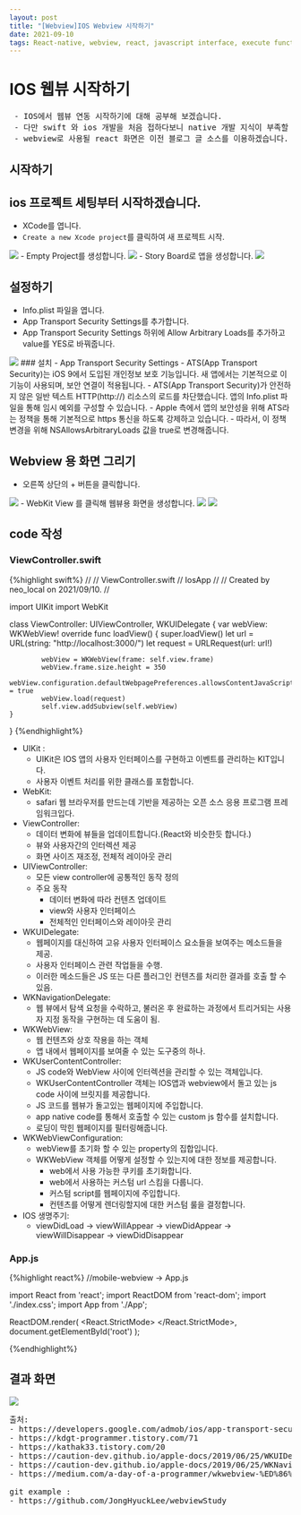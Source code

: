 ```yaml
---
layout: post
title: "[Webview]IOS Webview 시작하기"
date: 2021-09-10
tags: React-native, webview, react, javascript interface, execute function, 리액트, 웹뷰, 자바스크립트
---
```


# IOS 웹뷰 시작하기 
<pre class="info-panel">
 - IOS에서 웹뷰 연동 시작하기에 대해 공부해 보겠습니다.
 - 다만 swift 와 ios 개발을 처음 접하다보니 native 개발 지식이 부족할 수 있습니다.
 - webview로 사용될 react 화면은 이전 블로그 글 소스를 이용하겠습니다.
</pre>

## 시작하기
## ios 프로젝트 세팅부터 시작하겠습니다.
- XCode를 엽니다.
- `Create a new Xcode project`를 클릭하여 새 프로젝트 시작.
<img src="{{site.baseurl}}/images/Ios/startIos.png"/>
- Empty Project를 생성합니다.
<img src="{{site.baseurl}}/images/Ios/emptyProject.png"/>
- Story Board로 앱을 생성합니다.
<img src="{{site.baseurl}}/images/Ios/storyBoard.png"/>

## 설정하기
- Info.plist 파일을 엽니다.
- <span class="emphasize">App Transport Security Settings</span>를 추가합니다.
- <span class="emphasize">App Transport Security Settings</span> 하위에 <span class="emphasize">Allow Arbitrary Loads</span>를 추가하고 value를 YES로 바꿔줍니다.
<img src="{{site.baseurl}}/images/Ios/setting.png"/>
### 설치
- <span class="emphasize">App Transport Security Settings</span>
    - ATS(App Transport Security)는 iOS 9에서 도입된 개인정보 보호 기능입니다. 새 앱에서는 기본적으로 이 기능이 사용되며, 보안 연결이 적용됩니다.
    - ATS(App Transport Security)가 안전하지 않은 일반 텍스트 HTTP(http://) 리소스의 로드를 차단했습니다. 앱의 Info.plist 파일을 통해 임시 예외를 구성할 수 있습니다.
    - Apple 측에서 앱의 보안성을 위해 ATS라는 정책을 통해 기본적으로 https 통신을 하도록 강제하고 있습니다.
    - 따라서, 이 정책 변경을 위해 NSAllowsArbitraryLoads 값을 true로 변경해줍니다.
    

## Webview 용 화면 그리기
- 오른쪽 상단의 <span class="emphasize">+</span> 버튼을 클릭합니다.
<img src="{{site.baseurl}}/images/Ios/createStoryBoard.png"/>
- WebKit View 를 클릭해 웹뷰용 화면을 생성합니다.
<img src="{{site.baseurl}}/images/Ios/storyBoardWebView.png"/>
<img src="{{site.baseurl}}/images/Ios/webView.png"/>

## code 작성
### ViewController.swift
{%highlight swift%}
//
//  ViewController.swift
//  IosApp
//
//  Created by neo_local on 2021/09/10.
//

import UIKit
import WebKit

class ViewController: UIViewController, WKUIDelegate {
    var webView: WKWebView!
        override func loadView() {
                super.loadView()
            let url = URL(string: "http://localhost:3000/")
            let request = URLRequest(url: url!)
            
            webView = WKWebView(frame: self.view.frame)
            webView.frame.size.height = 350
            webView.configuration.defaultWebpagePreferences.allowsContentJavaScript = true
            webView.load(request)
            self.view.addSubview(self.webView)
    }
}
{%endhighlight%}
- UIKit : 
    - <span class="emphasize">UIKit</span>은 IOS 앱의 사용자 인터페이스를 구현하고 이벤트를 관리하는 KIT입니다.
    - 사용자 이벤트 처리를 위한 클래스를 포함합니다.
- WebKit:
    - safari 웹 브라우저를 만드는데 기반을 제공하는 오픈 소스 응용 프로그램 프레임워크입다.
- ViewController:
    - 데이터 변화에 뷰들을 업데이트합니다.(React와 비슷한듯 합니다.)
    - 뷰와 사용자간의 인터렉션 제공
    - 화면 사이즈 재조정, 전체적 레이아웃 관리
- UIViewController:
    - 모든 view controller에 공통적인 동작 정의
    - <span class="emphasize">주요 동작</span>
        - 데이터 변화에 따라 컨텐츠 업데이트
        - view와 사용자 인터페이스
        - 전체적인 인터페이스와 레이아웃 관리
- WKUIDelegate:
    - 웹페이지를 대신하여 고유 사용자 인터페이스 요소들을 보여주는 메소드들을 제공.
    - 사용자 인터페이스 관련 작업들을 수행.
    - 이러한 메소드들은 JS 또는 다른 플러그인 컨텐츠를 처리한 결과를 호출 할 수 있음.
- WKNavigationDelegate:
    - 웹 뷰에서 탐색 요청을 수락하고, 불러온 후 완료하는 과정에서 트리거되는 사용자 지정 동작을 구현하는 데 도움이 됨.
- WKWebView:
    - 웹 컨텐츠와 상호 작용을 하는 객체
    - 앱 내에서 웹페이지를 보여줄 수 있는 도구중의 하나.
- WKUserContentController:
    - JS code와 WebView 사이에 인터렉션을 관리할 수 있는 객체입니다.
    - <span class="emphasize">WKUserContentController</span> 객체는 IOS앱과 webview에서 돌고 있는 js code 사이에 브릿지를 제공합니다.
    -  JS 코드를 웹뷰가 돌고있는 웹페이지에 주입합니다.
    - app native code를 통해서 호출할 수 있는 custom js 함수를 설치합니다.
    - 로딩이 막힌 웹페이지를 필터링해줍니다.
- WKWebViewConfiguration:
    - webView를 초기화 할 수 있는 property의 집합입니다.
    - WKWebView 객체를 어떻게 설정할 수 있는지에 대한 정보를 제공합니다.
        - web에서 사용 가능한 쿠키를 초기화합니다.
        - web에서 사용하는 커스텀 url 스킴을 다룹니다.
        - 커스텀 script를 웹페이지에 주입합니다.
        - 컨텐츠를 어떻게 렌더링할지에 대한 커스텀 룰을 결정합니다.
- IOS 생명주기:
    - viewDidLoad -> viewWillAppear -> viewDidAppear -> viewWillDisappear -> viewDidDisappear
      
### App.js
{%highlight react%}
//mobile-webview -> App.js

import React from 'react';
import ReactDOM from 'react-dom';
import './index.css';
import App from './App';

ReactDOM.render(
  <React.StrictMode>
    <App />
  </React.StrictMode>,
  document.getElementById('root')
);


{%endhighlight%}
        
## 결과 화면
<img src="{{site.baseurl}}/images/Ios/iosResult.png"/>

<pre class="source">
출처:
- https://developers.google.com/admob/ios/app-transport-security?hl=ko
- https://kdgt-programmer.tistory.com/71
- https://kathak33.tistory.com/20
- https://caution-dev.github.io/apple-docs/2019/06/25/WKUIDelegate.html
- https://caution-dev.github.io/apple-docs/2019/06/25/WKNavigationDelegate.html
- https://medium.com/a-day-of-a-programmer/wkwebview-%ED%86%BA%EC%95%84%EB%B3%B4%EA%B8%B0-5d830aba11a5

git example : 
- https://github.com/JongHyuckLee/webviewStudy
 
</pre>